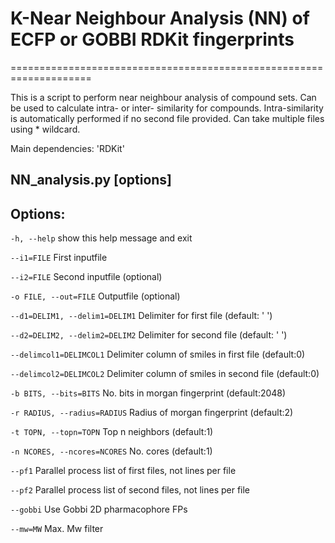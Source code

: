 # K-Near Neighbour Analysis (NN) of ECFP or GOBBI RDKit fingerprints
====================================================================

This is a script to perform near neighbour analysis of compound sets.
Can be used to calculate intra- or inter- similarity for compounds.
Intra-similarity is automatically performed if no second file provided.
Can take multiple files using * wildcard.

Main dependencies: 'RDKit'

NN_analysis.py [options]
-------------------------------

Options:
--------

```-h, --help```            show this help message and exit
  

```--i1=FILE```             First inputfile

```--i2=FILE```             Second inputfile (optional)

```-o FILE, --out=FILE```   Outputfile (optional)

```--d1=DELIM1, --delim1=DELIM1```     Delimiter for first file (default: ' ')

```--d2=DELIM2, --delim2=DELIM2```     Delimiter for second file (default: ' ')

```--delimcol1=DELIMCOL1```  Delimiter column of smiles in first file (default:0)

```--delimcol2=DELIMCOL2```  Delimiter column of smiles in second file (default:0)

```-b BITS, --bits=BITS```   No. bits in morgan fingerprint (default:2048)

```-r RADIUS, --radius=RADIUS```       Radius of morgan fingerprint (default:2)

```-t TOPN, --topn=TOPN```   Top n neighbors (default:1)

```-n NCORES, --ncores=NCORES```       No. cores (default:1)

```--pf1```                  Parallel process list of first files, not lines per file

```--pf2```                  Parallel process list of second files, not lines per file

```--gobbi```                Use Gobbi 2D pharmacophore FPs

```--mw=MW```                Max. Mw filter